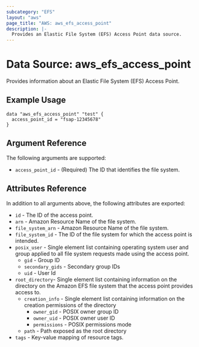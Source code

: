 ```yaml
---
subcategory: "EFS"
layout: "aws"
page_title: "AWS: aws_efs_access_point"
description: |-
  Provides an Elastic File System (EFS) Access Point data source.
---
```


# Data Source: aws_efs_access_point

Provides information about an Elastic File System (EFS) Access Point.

## Example Usage

```hcl
data "aws_efs_access_point" "test" {
  access_point_id = "fsap-12345678"
}
```

## Argument Reference

The following arguments are supported:

* `access_point_id` - (Required) The ID that identifies the file system.

## Attributes Reference

In addition to all arguments above, the following attributes are exported:

* `id` - The ID of the access point.
* `arn` - Amazon Resource Name of the file system.
* `file_system_arn` - Amazon Resource Name of the file system.
* `file_system_id` - The ID of the file system for which the access point is intended.
* `posix_user` - Single element list containing operating system user and group applied to all file system requests made using the access point.
    * `gid` - Group ID
    * `secondary_gids` - Secondary group IDs
    * `uid` - User Id
* `root_directory`- Single element list containing information on the directory on the Amazon EFS file system that the access point provides access to.
    * `creation_info` - Single element list containing information on the creation permissions of the directory
        * `owner_gid` - POSIX owner group ID
        * `owner_uid` - POSIX owner user ID
        * `permissions` - POSIX permissions mode
    * `path` - Path exposed as the root directory
* `tags` - Key-value mapping of resource tags.

